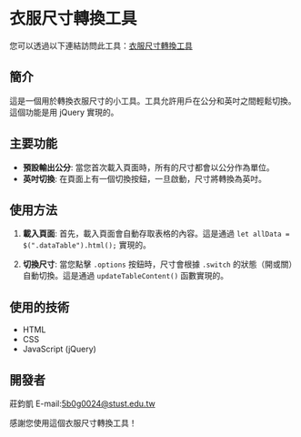 # 衣服尺寸轉換工具 
您可以透過以下連結訪問此工具：[衣服尺寸轉換工具](https://clothesize2.netlify.app/)
## 簡介

這是一個用於轉換衣服尺寸的小工具。工具允許用戶在公分和英吋之間輕鬆切換。這個功能是用 jQuery 實現的。

## 主要功能

- **預設輸出公分**: 當您首次載入頁面時，所有的尺寸都會以公分作為單位。
- **英吋切換**: 在頁面上有一個切換按鈕，一旦啟動，尺寸將轉換為英吋。

## 使用方法

1. **載入頁面**: 首先，載入頁面會自動存取表格的內容。這是通過 `let allData = $(".dataTable").html();` 實現的。

2. **切換尺寸**: 當您點擊 `.options` 按鈕時，尺寸會根據 `.switch` 的狀態（開或關）自動切換。這是通過 `updateTableContent()` 函數實現的。

## 使用的技術

- HTML
- CSS
- JavaScript (jQuery)

## 開發者

莊鈞凱 E-mail:5b0g0024@stust.edu.tw

感謝您使用這個衣服尺寸轉換工具！
